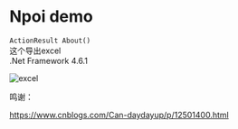 # Npoi demo

`ActionResult About()`  
这个导出excel  
.Net Framework 4.6.1  


![excel](https://raw.githubusercontent.com/raikay/utility/master/NpoiDemo/20200414151005.png)

鸣谢：  

https://www.cnblogs.com/Can-daydayup/p/12501400.html
